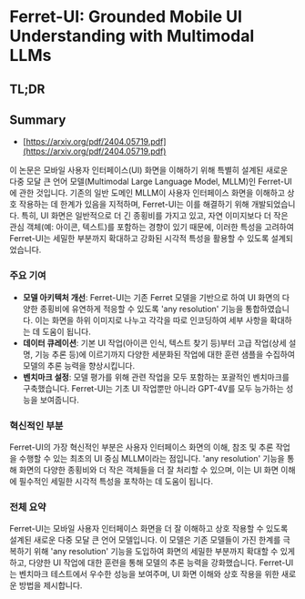 # Ferret-UI: Grounded Mobile UI Understanding with Multimodal LLMs
## TL;DR
## Summary
- [https://arxiv.org/pdf/2404.05719.pdf](https://arxiv.org/pdf/2404.05719.pdf)

이 논문은 모바일 사용자 인터페이스(UI) 화면을 이해하기 위해 특별히 설계된 새로운 다중 모달 큰 언어 모델(Multimodal Large Language Model, MLLM)인 Ferret-UI에 관한 것입니다. 기존의 일반 도메인 MLLM이 사용자 인터페이스 화면을 이해하고 상호 작용하는 데 한계가 있음을 지적하며, Ferret-UI는 이를 해결하기 위해 개발되었습니다. 특히, UI 화면은 일반적으로 더 긴 종횡비를 가지고 있고, 자연 이미지보다 더 작은 관심 객체(예: 아이콘, 텍스트)를 포함하는 경향이 있기 때문에, 이러한 특성을 고려하여 Ferret-UI는 세밀한 부분까지 확대하고 강화된 시각적 특성을 활용할 수 있도록 설계되었습니다.

### 주요 기여
- **모델 아키텍처 개선**: Ferret-UI는 기존 Ferret 모델을 기반으로 하여 UI 화면의 다양한 종횡비에 유연하게 적응할 수 있도록 'any resolution' 기능을 통합하였습니다. 이는 화면을 하위 이미지로 나누고 각각을 따로 인코딩하여 세부 사항을 확대하는 데 도움이 됩니다.
- **데이터 큐레이션**: 기본 UI 작업(아이콘 인식, 텍스트 찾기 등)부터 고급 작업(상세 설명, 기능 추론 등)에 이르기까지 다양한 세분화된 작업에 대한 훈련 샘플을 수집하여 모델의 추론 능력을 향상시킵니다.
- **벤치마크 설정**: 모델 평가를 위해 관련 작업을 모두 포함하는 포괄적인 벤치마크를 구축했습니다. Ferret-UI는 기초 UI 작업뿐만 아니라 GPT-4V를 모두 능가하는 성능을 보여줍니다.

### 혁신적인 부분
Ferret-UI의 가장 혁신적인 부분은 사용자 인터페이스 화면의 이해, 참조 및 추론 작업을 수행할 수 있는 최초의 UI 중심 MLLM이라는 점입니다. 'any resolution' 기능을 통해 화면의 다양한 종횡비와 더 작은 객체들을 더 잘 처리할 수 있으며, 이는 UI 화면 이해에 필수적인 세밀한 시각적 특성을 포착하는 데 도움이 됩니다.

### 전체 요약
Ferret-UI는 모바일 사용자 인터페이스 화면을 더 잘 이해하고 상호 작용할 수 있도록 설계된 새로운 다중 모달 큰 언어 모델입니다. 이 모델은 기존 모델들이 가진 한계를 극복하기 위해 'any resolution' 기능을 도입하여 화면의 세밀한 부분까지 확대할 수 있게 하고, 다양한 UI 작업에 대한 훈련을 통해 모델의 추론 능력을 강화했습니다. Ferret-UI는 벤치마크 테스트에서 우수한 성능을 보여주며, UI 화면 이해와 상호 작용을 위한 새로운 방법을 제시합니다.